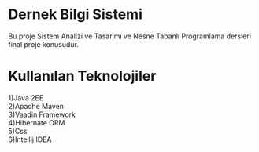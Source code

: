 Dernek Bilgi Sistemi
==============

Bu proje Sistem Analizi ve Tasarımı ve Nesne Tabanlı Programlama dersleri final proje konusudur.


Kullanılan Teknolojiler
========
1)Java 2EE <br>
2)Apache Maven <br>
3)Vaadin Framework <br>
4)Hibernate ORM <br>
5)Css <br>
6)Intellij IDEA
